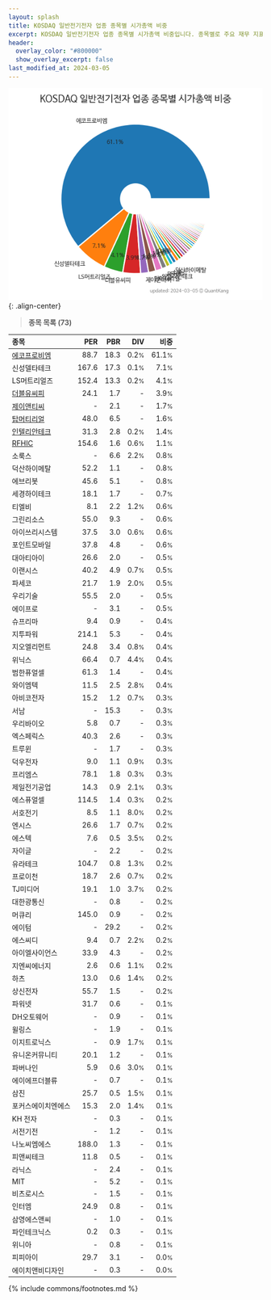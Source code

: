 ```yaml
---
layout: splash
title: KOSDAQ 일반전기전자 업종 종목별 시가총액 비중
excerpt: KOSDAQ 일반전기전자 업종 종목별 시가총액 비중입니다. 종목별로 주요 재무 지표를 함께 표시합니다.
header:
  overlay_color: "#800000"
  show_overlay_excerpt: false
last_modified_at: 2024-03-05
---
```



![KOSDAQ 일반전기전자 업종 종목별 시가총액 비중](/stats/sector/images/kosdaq_업종_일반전기전자_종목.png){: .align-center}


> **종목 목록 (73)**<a id="list"></a>

| **종목** | **PER** | **PBR** | **DIV** | **비중** |
| :------- | ------: | ------: | ------: | -------: |
| [에코프로비엠](/247540/) | 88.7 | 18.3 | 0.2<small>%</small> | 61.1<small>%</small> |
| 신성델타테크 | 167.6 | 17.3 | 0.1<small>%</small> | 7.1<small>%</small> |
| LS머트리얼즈 | 152.4 | 13.3 | 0.2<small>%</small> | 4.1<small>%</small> |
| [더블유씨피](/393890/) | 24.1 | 1.7 | - | 3.9<small>%</small> |
| [제이앤티씨](/204270/) | - | 2.1 | - | 1.7<small>%</small> |
| [탑머티리얼](/360070/) | 48.0 | 6.5 | - | 1.6<small>%</small> |
| [인텔리안테크](/189300/) | 31.3 | 2.8 | 0.2<small>%</small> | 1.4<small>%</small> |
| [RFHIC](/218410/) | 154.6 | 1.6 | 0.6<small>%</small> | 1.1<small>%</small> |
| 소룩스 | - | 6.6 | 2.2<small>%</small> | 0.8<small>%</small> |
| 덕산하이메탈 | 52.2 | 1.1 | - | 0.8<small>%</small> |
| 에브리봇 | 45.6 | 5.1 | - | 0.8<small>%</small> |
| 세경하이테크 | 18.1 | 1.7 | - | 0.7<small>%</small> |
| 티엘비 | 8.1 | 2.2 | 1.2<small>%</small> | 0.6<small>%</small> |
| 그린리소스 | 55.0 | 9.3 | - | 0.6<small>%</small> |
| 아이쓰리시스템 | 37.5 | 3.0 | 0.6<small>%</small> | 0.6<small>%</small> |
| 포인트모바일 | 37.8 | 4.8 | - | 0.6<small>%</small> |
| 대아티아이 | 26.6 | 2.0 | - | 0.5<small>%</small> |
| 이랜시스 | 40.2 | 4.9 | 0.7<small>%</small> | 0.5<small>%</small> |
| 파세코 | 21.7 | 1.9 | 2.0<small>%</small> | 0.5<small>%</small> |
| 우리기술 | 55.5 | 2.0 | - | 0.5<small>%</small> |
| 에이프로 | - | 3.1 | - | 0.5<small>%</small> |
| 슈프리마 | 9.4 | 0.9 | - | 0.4<small>%</small> |
| 지투파워 | 214.1 | 5.3 | - | 0.4<small>%</small> |
| 지오엘리먼트 | 24.8 | 3.4 | 0.8<small>%</small> | 0.4<small>%</small> |
| 위닉스 | 66.4 | 0.7 | 4.4<small>%</small> | 0.4<small>%</small> |
| 범한퓨얼셀 | 61.3 | 1.4 | - | 0.4<small>%</small> |
| 와이엠텍 | 11.5 | 2.5 | 2.8<small>%</small> | 0.4<small>%</small> |
| 아비코전자 | 15.2 | 1.2 | 0.7<small>%</small> | 0.3<small>%</small> |
| 서남 | - | 15.3 | - | 0.3<small>%</small> |
| 우리바이오 | 5.8 | 0.7 | - | 0.3<small>%</small> |
| 엑스페릭스 | 40.3 | 2.6 | - | 0.3<small>%</small> |
| 트루윈 | - | 1.7 | - | 0.3<small>%</small> |
| 덕우전자 | 9.0 | 1.1 | 0.9<small>%</small> | 0.3<small>%</small> |
| 프리엠스 | 78.1 | 1.8 | 0.3<small>%</small> | 0.3<small>%</small> |
| 제일전기공업 | 14.3 | 0.9 | 2.1<small>%</small> | 0.3<small>%</small> |
| 에스퓨얼셀 | 114.5 | 1.4 | 0.3<small>%</small> | 0.2<small>%</small> |
| 서호전기 | 8.5 | 1.1 | 8.0<small>%</small> | 0.2<small>%</small> |
| 엔시스 | 26.6 | 1.7 | 0.7<small>%</small> | 0.2<small>%</small> |
| 에스텍 | 7.6 | 0.5 | 3.5<small>%</small> | 0.2<small>%</small> |
| 자이글 | - | 2.2 | - | 0.2<small>%</small> |
| 유라테크 | 104.7 | 0.8 | 1.3<small>%</small> | 0.2<small>%</small> |
| 프로이천 | 18.7 | 2.6 | 0.7<small>%</small> | 0.2<small>%</small> |
| TJ미디어 | 19.1 | 1.0 | 3.7<small>%</small> | 0.2<small>%</small> |
| 대한광통신 | - | 0.8 | - | 0.2<small>%</small> |
| 머큐리 | 145.0 | 0.9 | - | 0.2<small>%</small> |
| 에이텀 | - | 29.2 | - | 0.2<small>%</small> |
| 에스씨디 | 9.4 | 0.7 | 2.2<small>%</small> | 0.2<small>%</small> |
| 아이엘사이언스 | 33.9 | 4.3 | - | 0.2<small>%</small> |
| 지엔씨에너지 | 2.6 | 0.6 | 1.1<small>%</small> | 0.2<small>%</small> |
| 하츠 | 13.0 | 0.6 | 1.4<small>%</small> | 0.2<small>%</small> |
| 상신전자 | 55.7 | 1.5 | - | 0.2<small>%</small> |
| 파워넷 | 31.7 | 0.6 | - | 0.1<small>%</small> |
| DH오토웨어 | - | 0.9 | - | 0.1<small>%</small> |
| 윌링스 | - | 1.9 | - | 0.1<small>%</small> |
| 이지트로닉스 | - | 0.9 | 1.7<small>%</small> | 0.1<small>%</small> |
| 유니온커뮤니티 | 20.1 | 1.2 | - | 0.1<small>%</small> |
| 파버나인 | 5.9 | 0.6 | 3.0<small>%</small> | 0.1<small>%</small> |
| 에이에프더블류 | - | 0.7 | - | 0.1<small>%</small> |
| 삼진 | 25.7 | 0.5 | 1.5<small>%</small> | 0.1<small>%</small> |
| 포커스에이치엔에스 | 15.3 | 2.0 | 1.4<small>%</small> | 0.1<small>%</small> |
| KH 전자 | - | 0.3 | - | 0.1<small>%</small> |
| 서전기전 | - | 1.2 | - | 0.1<small>%</small> |
| 나노씨엠에스 | 188.0 | 1.3 | - | 0.1<small>%</small> |
| 피앤씨테크 | 11.8 | 0.5 | - | 0.1<small>%</small> |
| 라닉스 | - | 2.4 | - | 0.1<small>%</small> |
| MIT | - | 5.2 | - | 0.1<small>%</small> |
| 비츠로시스 | - | 1.5 | - | 0.1<small>%</small> |
| 인터엠 | 24.9 | 0.8 | - | 0.1<small>%</small> |
| 삼영에스앤씨 | - | 1.0 | - | 0.1<small>%</small> |
| 파인테크닉스 | 0.2 | 0.3 | - | 0.1<small>%</small> |
| 위니아 | - | 0.8 | - | 0.1<small>%</small> |
| 피피아이 | 29.7 | 3.1 | - | 0.0<small>%</small> |
| 에이치앤비디자인 | - | 0.3 | - | 0.0<small>%</small> |

{% include commons/footnotes.md %}